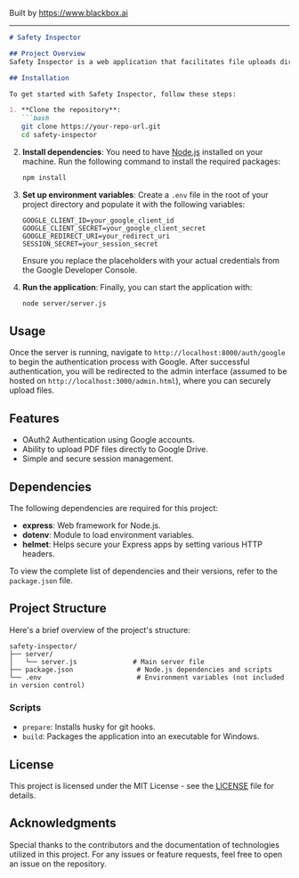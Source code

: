 
Built by https://www.blackbox.ai

---

```markdown
# Safety Inspector

## Project Overview
Safety Inspector is a web application that facilitates file uploads directly to Google Drive via OAuth2 authentication. It provides a simple interface for users to authenticate using their Google account and upload files to their Drive, specifically designed to handle PDF files from an admin interface.

## Installation

To get started with Safety Inspector, follow these steps:

1. **Clone the repository**:
   ```bash
   git clone https://your-repo-url.git
   cd safety-inspector
   ```

2. **Install dependencies**:
   You need to have [Node.js](https://nodejs.org/) installed on your machine. Run the following command to install the required packages:
   ```bash
   npm install
   ```

3. **Set up environment variables**:
   Create a `.env` file in the root of your project directory and populate it with the following variables:
   ```plaintext
   GOOGLE_CLIENT_ID=your_google_client_id
   GOOGLE_CLIENT_SECRET=your_google_client_secret
   GOOGLE_REDIRECT_URI=your_redirect_uri
   SESSION_SECRET=your_session_secret
   ```
   Ensure you replace the placeholders with your actual credentials from the Google Developer Console.

4. **Run the application**:
   Finally, you can start the application with:
   ```bash
   node server/server.js
   ```

## Usage

Once the server is running, navigate to `http://localhost:8000/auth/google` to begin the authentication process with Google. After successful authentication, you will be redirected to the admin interface (assumed to be hosted on `http://localhost:3000/admin.html`), where you can securely upload files.

## Features

- OAuth2 Authentication using Google accounts.
- Ability to upload PDF files directly to Google Drive.
- Simple and secure session management.

## Dependencies

The following dependencies are required for this project:

- **express**: Web framework for Node.js.
- **dotenv**: Module to load environment variables.
- **helmet**: Helps secure your Express apps by setting various HTTP headers.

To view the complete list of dependencies and their versions, refer to the `package.json` file.

## Project Structure

Here's a brief overview of the project's structure:

```
safety-inspector/
├── server/
│   └── server.js              # Main server file
├── package.json                # Node.js dependencies and scripts
└── .env                        # Environment variables (not included in version control)
```

### Scripts

- `prepare`: Installs husky for git hooks.
- `build`: Packages the application into an executable for Windows.

## License

This project is licensed under the MIT License - see the [LICENSE](LICENSE) file for details.

## Acknowledgments

Special thanks to the contributors and the documentation of technologies utilized in this project. For any issues or feature requests, feel free to open an issue on the repository.
```